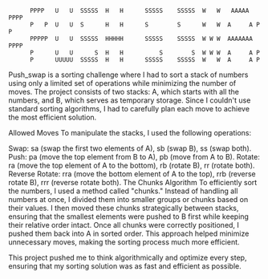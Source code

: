 

          PPPP   U   U  SSSSS  H   H      SSSSS    SSSSS  W   W   AAAAA  PPPP
          P   P  U   U  S      H   H      S        S      W   W  A     A P   P
          PPPPP  U   U  SSSSS  HHHHH      SSSSS    SSSSS  W W W  AAAAAAA PPPP
          P      U   U      S  H   H          S        S  W W W  A     A P
          P      UUUUU  SSSSS  H   H      SSSSS    SSSSS  W   W  A     A P

Push_swap is a sorting challenge where I had to sort a stack of numbers using only a limited set of operations while minimizing the number of moves. The project consists of two stacks: A, which starts with all the numbers, and B, which serves as temporary storage. Since I couldn't use standard sorting algorithms, I had to carefully plan each move to achieve the most efficient solution.

Allowed Moves
To manipulate the stacks, I used the following operations:

Swap: sa (swap the first two elements of A), sb (swap B), ss (swap both).
Push: pa (move the top element from B to A), pb (move from A to B).
Rotate: ra (move the top element of A to the bottom), rb (rotate B), rr (rotate both).
Reverse Rotate: rra (move the bottom element of A to the top), rrb (reverse rotate B), rrr (reverse rotate both).
The Chunks Algorithm
To efficiently sort the numbers, I used a method called "chunks." Instead of handling all numbers at once, I divided them into smaller groups or chunks based on their values. I then moved these chunks strategically between stacks, ensuring that the smallest elements were pushed to B first while keeping their relative order intact. Once all chunks were correctly positioned, I pushed them back into A in sorted order. This approach helped minimize unnecessary moves, making the sorting process much more efficient.

This project pushed me to think algorithmically and optimize every step, ensuring that my sorting solution was as fast and efficient as possible.
